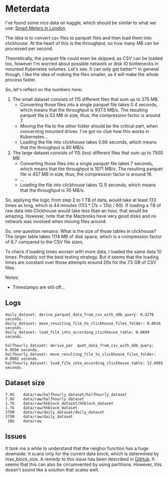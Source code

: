 # Meterdata

I've found some nice data on kaggle, which should be similar to what we use:
[Smart Meters in London](https://www.kaggle.com/datasets/jeanmidev/smart-meters-in-london).

The idea is to convert csv files to parquet files and then load them into clickhouse.
At the heart of this is the throughput, so how many MB can be processed per second.

Theoretically, the parquet file could even be skipped, as CSV can be loaded too, however
I'm worried about possible network or disk IO bottlenecks in mounted Kubenetes volumes.
Let's see. It can only get better^^ In general though, I like the idea of making the
files smaller, as it will make the whole process faster.

So, let's reflect on the numbers here:

1. The small dataset consists of 115 different files that sum up to 375 MB.
    - Converting those files into a single parquet file takes 0.4 seconds, which means
      that the throughput is 937.5 MB/s. The resulting parquet file is 53 MB in size,
      thus, the compression factor is around 7.
    - Moving the file to the other folder should be the critical part, when concerning
      mounted drives. I've got no clue how this works in Kubernetes...
    - Loading the file into clickhouse takes 0.66 seconds, which means that the
      throughput is 80 MB/s.
2. The large dataset consists of 115 (too) different files that sum up to 7500 MB
   - Converting those files into a single parquet file takes 7 seconds, which means
     that the throughput is 1071 MB/s. The resulting parquet file is 457 MB in size,
     thus, the compression factor is around 16.
   - ...
   - Loading the file into clickhouse takes 12.9 seconds, which means that the
     throughput is 35 MB/s.

So, applying the logic from step 2 to 1 TB of data, would take at least 133 times as 
long, which is 44 minutes (133 * (7s + 13s) / 60). If loading a TB of raw data into
Clickhouse would take less than an hour, that would be amazing. However, note that 
the Macbooks have very good disks and no network was involved when moving files around.

So, one question remains: What is the size of those tables in clickhouse? The larger 
table takes 1114 MB of disk space, which is a compression factor of 6.7 compared to the
CSV file sizes.

To check if loading times worsen with more data, I loaded the same data 10 times. 
Probably not the best testing strategy. But it seems that the loading times are constant
over those attempts around 20s for the 7.5 GB of CSV files.

Notes:
- Timestamps are still off...

## Logs

```
daily_dataset: derive_parquet_data_from_csv_with_ddb_query: 0.4276 seconds.
daily_dataset: move_resulting_file_to_clickhouse_files_folder: 0.0016 seconds.
daily_dataset: load_file_into_according_clickhouse_table: 0.6699 seconds.

halfhourly_dataset: derive_par  quet_data_from_csv_with_ddb_query: 6.9556 seconds.
halfhourly_dataset: move_resulting_file_to_clickhouse_files_folder: 0.0002 seconds.
halfhourly_dataset: load_file_into_according_clickhouse_table: 12.8965 seconds.
```

## Dataset size

```
7.9G	data/raw/halfhourly_dataset/halfhourly_dataset
7.9G	data/raw/halfhourly_dataset
1.7G	data/raw/hhblock_dataset/hhblock_dataset
1.7G	data/raw/hhblock_dataset
375M	data/raw/daily_dataset/daily_dataset
375M	data/raw/daily_dataset
 10G	data/raw
```
## Issues

It took me a while to understand that the neighor function has a huge downside: It scans
only for the current data block, which is determined by max_block_size. A remedy to this
issue has been described in 
[GitHub](https://github.com/ClickHouse/ClickHouse/issues/8975#issuecomment-581614849).
It seems that this can also be circumvented by using partitions. However, this doesn't
sound like a solution that scales well.
